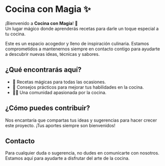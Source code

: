 # Cocina con Magia ✨  

¡Bienvenido a **Cocina con Magia**! 🌟  
Un lugar mágico donde aprenderás recetas para darle un toque especial a tu cocina.  

Este es un espacio acogedor y lleno de inspiración culinaria. Estamos comprometidos a mantenernos siempre en contacto contigo para ayudarte a descubrir nuevas ideas, técnicas y sabores.  

## ¿Qué encontrarás aquí?  
- 📖 Recetas mágicas para todas las ocasiones.  
- 🥄 Consejos prácticos para mejorar tus habilidades en la cocina.  
- 🧙‍♀️ Una comunidad apasionada por la cocina.  

## ¿Cómo puedes contribuir?  
Nos encantaría que compartas tus ideas y sugerencias para hacer crecer este proyecto. ¡Tus aportes siempre son bienvenidos!  

## Contacto  
Para cualquier duda o sugerencia, no dudes en comunicarte con nosotros. Estamos aquí para ayudarte a disfrutar del arte de la cocina.  
